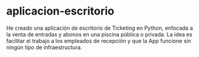 # aplicacion-escritorio
He creado una aplicación de escritorio de Ticketing en Python, enfocada a la venta de entradas y abonos en una piscina pública o privada. La idea es facilitar el trabajo a los empleados de recepción y que la App funcione sin ningún tipo de infraestructura.
